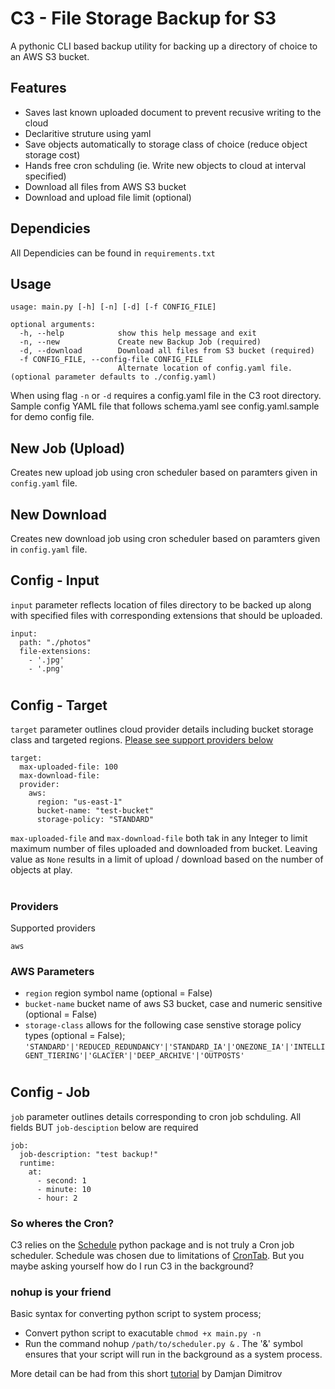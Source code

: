 # C3 - File Storage Backup for S3
A pythonic CLI based backup utility for backing up a directory of choice to an AWS S3 bucket.

## Features
- Saves last known uploaded document to prevent recusive writing to the cloud
- Declaritive struture using yaml
- Save objects automatically to storage class of choice (reduce object storage cost)
- Hands free cron schduling (ie. Write new objects to cloud at interval specified)
- Download all files from AWS S3 bucket
- Download and upload file limit (optional)

## Dependicies
All Dependicies can be found in ``` requirements.txt ```

## Usage
```
usage: main.py [-h] [-n] [-d] [-f CONFIG_FILE]

optional arguments:
  -h, --help            show this help message and exit
  -n, --new             Create new Backup Job (required)
  -d, --download        Download all files from S3 bucket (required)
  -f CONFIG_FILE, --config-file CONFIG_FILE
                        Alternate location of config.yaml file. (optional parameter defaults to ./config.yaml)
```
When using flag ``` -n ```  or ``` -d ``` requires a config.yaml file in the C3 root directory. Sample config YAML file that follows schema.yaml see config.yaml.sample for demo config file.

## New Job (Upload)
Creates new upload job using cron scheduler based on paramters given in ``` config.yaml ``` file.

## New Download
Creates new download job using cron scheduler based on paramters given in ``` config.yaml ``` file.

## Config - Input
```input``` parameter reflects location of files directory to be backed up along with specified files with corresponding extensions that should be uploaded.
```
input:
  path: "./photos"
  file-extensions:
    - '.jpg'
    - '.png'
```
#
## Config - Target
``` target ``` parameter outlines cloud provider details including bucket storage class and targeted regions.
[Please see support providers below](##Providers)
```
target:
  max-uploaded-file: 100
  max-download-file:
  provider:
    aws:
      region: "us-east-1"
      bucket-name: "test-bucket"
      storage-policy: "STANDARD"
```
``` max-uploaded-file ``` and ``` max-download-file ``` both tak in any Integer to limit maximum number of files uploaded and downloaded from bucket. Leaving value as ``` None ``` results in a limit of upload / download based on the number of objects at play.
#

### Providers
Supported providers
``` 
aws
 ```
 ### AWS Parameters
-  ``` region ``` region symbol name (optional = False)
-  ``` bucket-name ``` bucket name of aws S3 bucket, case and numeric sensitive (optional = False)
- ``` storage-class ``` allows for the following case senstive storage policy types (optional = False); ``` 'STANDARD'|'REDUCED_REDUNDANCY'|'STANDARD_IA'|'ONEZONE_IA'|'INTELLIGENT_TIERING'|'GLACIER'|'DEEP_ARCHIVE'|'OUTPOSTS' ```
#
## Config - Job
``` job ``` parameter outlines details corresponding to cron job schduling. All fields BUT ```job-desciption``` below are required
```
job:
  job-description: "test backup!"
  runtime:
    at:
      - second: 1
      - minute: 10
      - hour: 2
```

### So wheres the Cron?
C3 relies on the [Schedule](https://pypi.org/project/schedule/) python package and is not truly a Cron job scheduler. Schedule was chosen due to limitations of [CronTab](https://pypi.org/project/python-crontab/). But you maybe asking yourself how do I run C3 in the background?
### nohup is your friend
Basic syntax for converting python script to system process;
- Convert python script to exacutable ``` chmod +x main.py -n ```
- Run the command nohup ``` /path/to/scheduler.py & ``` . The '&' symbol ensures that your script will run in the background as a system process.

More detail can be had from this short [tutorial](https://dev.to/damjand/python-scheduler-a-cron-job-replacement-54ep) by Damjan Dimitrov


